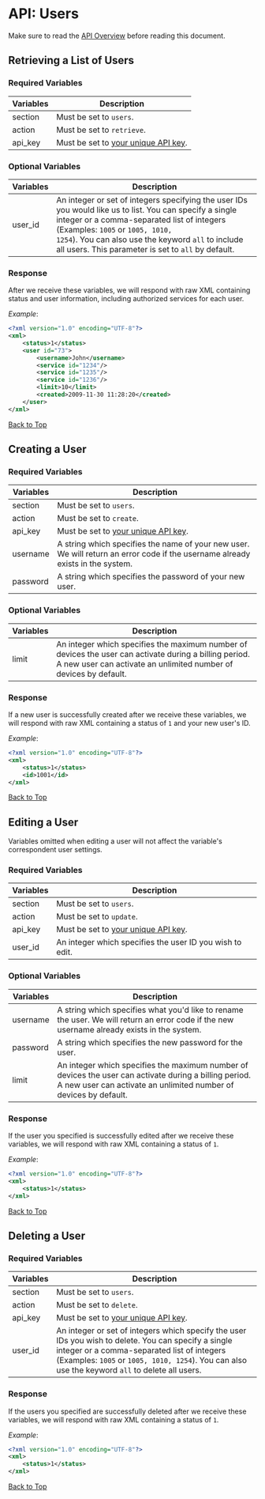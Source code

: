 <a name="head"></a><h1>API: Users</h1>

Make sure to read the [API Overview](../README.md) before reading this document.

<a name="retrieve"></a><h2>Retrieving a List of Users</h2>

<h3>Required Variables</h3>

| Variables | Description |
| --------- | ----------- |
| section | Must be set to <code>users</code>. |
| action | Must be set to <code>retrieve</code>. |
| api_key | Must be set to [your unique API key](../README.md#finding). |

<h3>Optional Variables</h3>

| Variables | Description |
| --------- | ----------- |
| user_id | An integer or set of integers specifying the user IDs you would like us to list. You can specify a single integer or a comma-separated list of integers (Examples: <code>1005</code> or <code>1005, 1010, 1254</code>). You can also use the keyword <code>all</code> to include all users. This parameter is set to <code>all</code> by default. |

<h3>Response</h3>

After we receive these variables, we will respond with raw XML containing status and user information, including authorized services for each user.

*Example*:

~~~ .xml
<?xml version="1.0" encoding="UTF-8"?>
<xml>
    <status>1</status>
    <user id="73">
        <username>John</username>
        <service id="1234"/>
        <service id="1235"/>
        <service id="1236"/>
        <limit>10</limit>
        <created>2009-11-30 11:28:20</created>
    </user>
</xml>
~~~

[Back to Top](#head)

<a name="create"></a><h2>Creating a User</h2>

<h3>Required Variables</h3>

| Variables | Description |
| --------- | ----------- |
| section | Must be set to <code>users</code>. |
| action | Must be set to <code>create</code>. |
| api_key | Must be set to [your unique API key](../README.md#finding). |
| username | A string which specifies the name of your new user. We will return an error code if the username already exists in the system. |
| password | A string which specifies the password of your new user. |

<h3>Optional Variables</h3>

| Variables | Description |
| --------- | ----------- |
| limit | An integer which specifies the maximum number of devices the user can activate during a billing period. A new user can activate an unlimited number of devices by default. |

<h3>Response</h3>

If a new user is successfully created after we receive these variables, we will respond with raw XML containing a status of <code>1</code> and your new user's ID.

*Example*:

~~~ .xml
<?xml version="1.0" encoding="UTF-8"?>
<xml>
    <status>1</status>
    <id>1001</id>
</xml>
~~~

[Back to Top](#head)

<a name="edit"></a><h2>Editing a User</h2>

Variables omitted when editing a user will not affect the variable's correspondent user settings.

<h3>Required Variables</h3>

| Variables | Description |
| --------- | ----------- |
| section | Must be set to <code>users</code>. |
| action | Must be set to <code>update</code>. |
| api_key | Must be set to [your unique API key](../README.md#finding). |
| user_id | An integer which specifies the user ID you wish to edit. |

<h3>Optional Variables</h3>

| Variables | Description |
| --------- | ----------- |
| username | A string which specifies what you'd like to rename the user. We will return an error code if the new username already exists in the system. |
| password | A string which specifies the new password for the user. |
| limit | An integer which specifies the maximum number of devices the user can activate during a billing period. A new user can activate an unlimited number of devices by default. |

<h3>Response</h3>

If the user you specified is successfully edited after we receive these variables, we will respond with raw XML containing a status of <code>1</code>.

*Example*:

~~~ .xml
<?xml version="1.0" encoding="UTF-8"?>
<xml>
    <status>1</status>
</xml>
~~~

[Back to Top](#head)

<a name="delete"></a><h2>Deleting a User</h2>

<h3>Required Variables</h3>

| Variables | Description |
| --------- | ----------- |
| section | Must be set to <code>users</code>. |
| action | Must be set to <code>delete</code>. |
| api_key | Must be set to [your unique API key](../README.md#finding). |
| user_id | An integer or set of integers which specify the user IDs you wish to delete. You can specify a single integer or a comma-separated list of integers (Examples: <code>1005</code> or <code>1005, 1010, 1254</code>). You can also use the keyword <code>all</code> to delete all users. |

<h3>Response</h3>

If the users you specified are successfully deleted after we receive these variables, we will respond with raw XML containing a status of <code>1</code>.

*Example*:

~~~ .xml
<?xml version="1.0" encoding="UTF-8"?>
<xml>
    <status>1</status>
</xml>
~~~

[Back to Top](#head)
